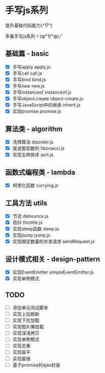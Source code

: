 # 手写js系列
提升基础代码能力(*^▽^*)

多看手写js系列ヾ(◍°∇°◍)ﾉﾞ
## 基础篇 - basic
- [x] 手写apply apply.js
- [x] 手写call call.js
- [x] 手写bind bind.js
- [x] 手写new new.js
- [x] 手写instanceof instanceof.js
- [x] 手写object.create object-create.js
- [x] 手写JavaScript中的继承 inherit.js
- [x] 实现promise promise.js
## 算法类 - algorithm
- [x] 洗牌算法 disorder.js
- [x] 斐波那契数列 fibonacci.js
- [x] 实现五种排序 sort.js
## 函数式编程类 - lambda
- [x] 柯里化函数 currying.js
## 工具方法 utils
- [x] 节流 debounce.js
- [x] 防抖 throttle.js
- [x] 实现sleep函数 sleep.js
- [x] 实现jsonp jsonp.js
- [x] 实现限定数量的并发请求 sendRequest.js
## 设计模式相关 - design-pattern
- [x] 实现EventEmitter simpleEventEmitter.js
- [x] 实现单例模式

## TODO
- [ ] 添加单元测试脚本
- [ ] 实现上拉刷新
- [ ] 实现下拉加载
- [ ] 实现图片懒加载
- [ ] 实现深浅拷贝
- [ ] 实现单例模式
- [ ] 实现去重
- [ ] 实现扁平
- [ ] 实现最值
- [ ] 基于promise的ajax封装

